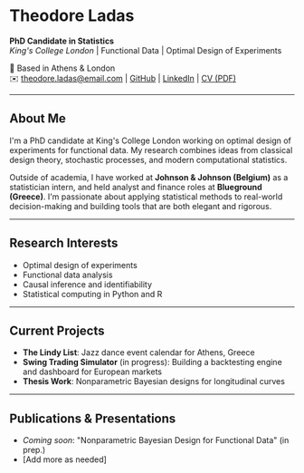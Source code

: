 # Theodore Ladas
**PhD Candidate in Statistics**  
*King's College London* | Functional Data | Optimal Design of Experiments

📍 Based in Athens & London  
✉️ theodore.ladas@email.com | [GitHub](https://github.com/tedoiler) | [LinkedIn](https://linkedin.com/in/yourname) | [CV (PDF)](assets/CV_TheodoreLadas.pdf)

---

## About Me
I'm a PhD candidate at King's College London working on optimal design of experiments for functional data. My research combines ideas from classical design theory, stochastic processes, and modern computational statistics.

Outside of academia, I have worked at **Johnson & Johnson (Belgium)** as a statistician intern, and held analyst and finance roles at **Blueground (Greece)**. I'm passionate about applying statistical methods to real-world decision-making and building tools that are both elegant and rigorous.

---

## Research Interests
- Optimal design of experiments
- Functional data analysis
- Causal inference and identifiability
- Statistical computing in Python and R

---

## Current Projects
- **The Lindy List**: Jazz dance event calendar for Athens, Greece  
- **Swing Trading Simulator** (in progress): Building a backtesting engine and dashboard for European markets  
- **Thesis Work**: Nonparametric Bayesian designs for longitudinal curves

---

## Publications & Presentations
- _Coming soon_: "Nonparametric Bayesian Design for Functional Data" (in prep.)
- [Add more as needed]

